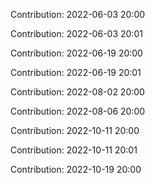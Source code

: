 Contribution: 2022-06-03 20:00

Contribution: 2022-06-03 20:01

Contribution: 2022-06-19 20:00

Contribution: 2022-06-19 20:01

Contribution: 2022-08-02 20:00

Contribution: 2022-08-06 20:00

Contribution: 2022-10-11 20:00

Contribution: 2022-10-11 20:01

Contribution: 2022-10-19 20:00

